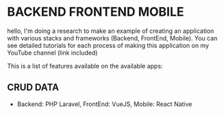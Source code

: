 # BACKEND FRONTEND MOBILE

hello, I'm doing a research to make an example of creating an application with various stacks and frameworks (Backend, FrontEnd, Mobile). You can see detailed tutorials for each process of making this application on my YouTube channel (link included)

This is a list of features available on the available apps:

## CRUD DATA

+ Backend: PHP Laravel, FrontEnd: VueJS, Mobile: React Native
